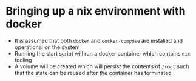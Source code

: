 # Bringing up a nix environment with docker

- It is assumed that both `docker` and `docker-compose` are installed and operational on the system
- Running the start script will run a docker container which contains `nix` tooling
- A volume will be created which will persist the contents of `/root` such that the state can be reused after the container has terminated
